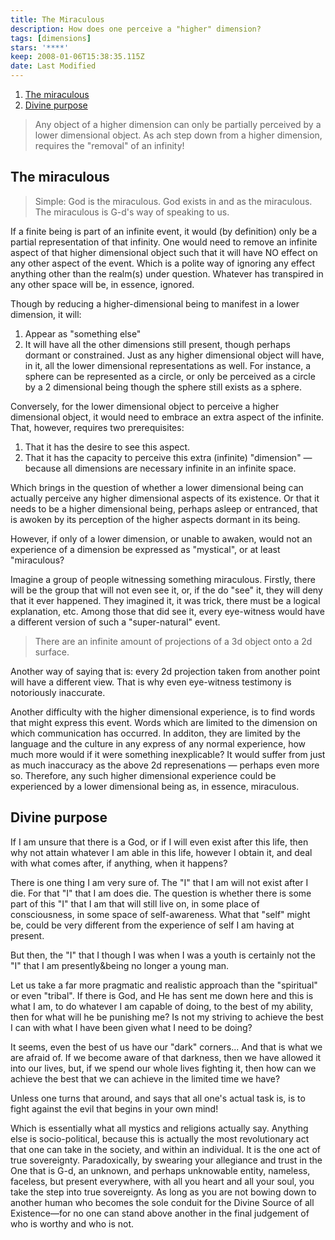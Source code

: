 ```yaml
---
title: The Miraculous
description: How does one perceive a "higher" dimension?
tags: [dimensions]
stars: '****'
keep: 2008-01-06T15:38:35.115Z
date: Last Modified
---
```


1. [The miraculous](#the-miraculous)
2. [Divine purpose](#divine-purpose)

> Any object of a higher dimension can only be partially perceived by a lower dimensional object.
> As ach step down from a higher dimension, requires the "removal" of an infinity!

## The miraculous

> Simple: God is the miraculous. God exists in and as the miraculous. The miraculous is G-d's way of speaking to us.

If a finite being is part of an infinite event, it would (by definition) only be a partial representation of that infinity.  One would need to remove an infinite aspect of that higher dimensional object such that it will have NO effect on any other aspect of the event. Which is a polite way of ignoring any effect anything other than the realm(s) under question. Whatever has transpired in any other space will be, in essence, ignored.

Though by reducing a higher-dimensional being to manifest in a lower dimension, it will:

1. Appear as "something else"
2. It will have all the other dimensions still present, though perhaps dormant or constrained. Just as any higher dimensional object will have, in it, all the lower dimensional representations as well. For instance, a sphere can be represented as a circle, or only be perceived as a circle by a 2 dimensional being though the sphere still exists as a sphere.

Conversely, for the lower dimensional object to perceive a higher dimensional object, it would need to embrace an extra aspect of the infinite. That, however, requires two prerequisites:

1. That it has the desire to see this aspect.
2. That it has the capacity to perceive this extra (infinite) "dimension" &mdash; because all dimensions are necessary infinite in an infinite space.

Which brings in the question of whether a lower dimensional being can actually perceive any higher dimensional aspects of its existence. Or that it needs to be a higher dimensional being, perhaps asleep or entranced, that is awoken by its perception of the higher aspects dormant in its being.

However, if only of a lower dimension, or unable to awaken, would not an experience of a dimension be expressed as "mystical", or at least "miraculous?

Imagine a group of people witnessing something miraculous. Firstly, there will be the group that will not even see it, or, if the do "see" it, they will deny that it ever happened. They imagined it, it was trick, there must be a logical explanation, etc. Among those that did see it, every eye-witness would have a different version of such a "super-natural" event.

> There are an infinite amount of projections of a 3d object onto a 2d surface.

Another way of saying that is: every 2d projection taken from another point will have a different view. That is why even eye-witness testimony is notoriously inaccurate.

Another difficulty with the higher dimensional experience, is to find words that might express this event. Words which are limited to the dimension on which communication has occurred. In additon, they are limited by the language and the culture in any express of any normal experience, how much more would if it were something inexplicable? It would suffer from just as much inaccuracy as the above 2d represenations &mdash; perhaps even more so. Therefore, any such higher dimensional experience could be experienced by a lower dimensional being as, in essence, miraculous.

## Divine purpose

If I am unsure that there is a God, or if I will even exist after this life, then why not attain whatever I am able in this life, however I obtain it, and deal with what comes after, if anything, when it happens?

There is one thing I am very sure of. The "I" that I am will not exist after I die. For that "I" that I am does die. The question is whether there is some part of this "I" that I am that will still live on, in some place of consciousness, in some space of self-awareness. What that "self" might be, could be very different from the experience of self I am having at present.

But then, the "I" that I though I was when I was a youth is certainly not the "I" that I am presently&being no longer a young man.

Let us take a far more pragmatic and realistic approach than the "spiritual" or even "tribal". If there is God, and He has sent me down here and this is what I am, to do whatever I am capable of doing, to the best of my ability, then for what will he be punishing me? Is not my striving to achieve the best I can with what I have been given what I need to be doing?

It seems, even the best of us have our "dark" corners... And that is what we are afraid of. If we become aware of that darkness, then we have allowed it into our lives, but, if we spend our whole lives fighting it, then how can we achieve the best that we can achieve in the limited time we have?

Unless one turns that around, and says that all one's actual task is, is to fight against the evil that begins in your own mind!

Which is essentially what all mystics and religions actually say. Anything else is socio-political, because this is actually the most revolutionary act that one can take in the society, and within an individual. It is the one act of true sovereignty. Paradoxically, by swearing your allegiance and trust in the One that is G-d, an unknown, and perhaps unknowable entity, nameless, faceless, but present everywhere, with all you heart and all your soul, you take the step into true sovereignty. As long as you are not bowing down to another human who becomes the sole conduit for the Divine Source of all Existence&mdash;for no one can stand above another in the final judgement of who is worthy and who is not.
